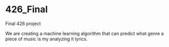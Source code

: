 # 426_Final
Final 426 project

We are creating a machine learning algorithm that can predict what genre a piece of music is my analyzing it lyrics.
